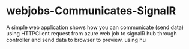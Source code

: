 # webjobs-Communicates-SignalR
A simple web application shows how you can communicate (send data) using HTTPClient request from azure web job to signalR hub through controller and send data to browser to preview. using hu
